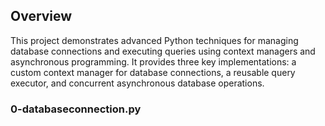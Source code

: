 ## Overview
This project demonstrates advanced Python techniques for managing database connections and executing queries using context managers and asynchronous programming. 
It provides three key implementations: a custom context manager for database connections, a reusable query executor, and concurrent asynchronous database operations.

### 0-databaseconnection.py
